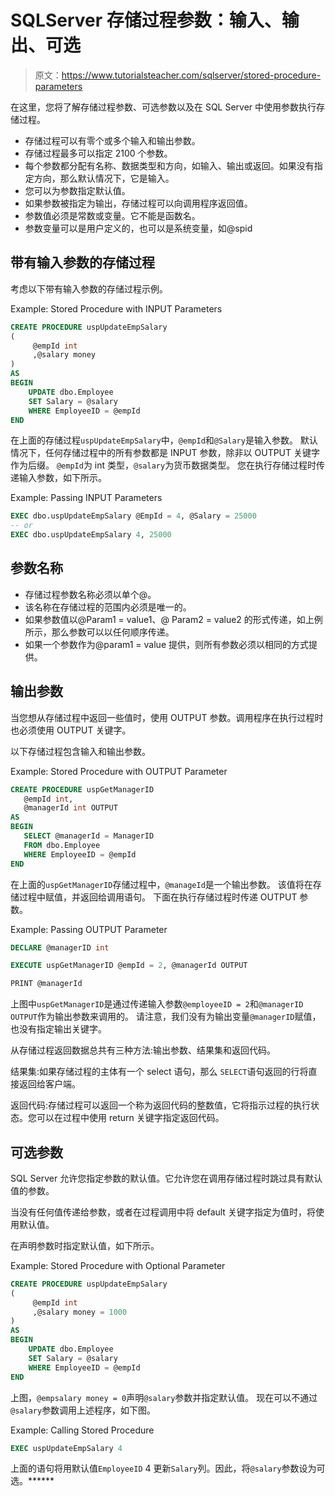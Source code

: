 # SQLServer 存储过程参数：输入、输出、可选

> 原文：<https://www.tutorialsteacher.com/sqlserver/stored-procedure-parameters>

在这里，您将了解存储过程参数、可选参数以及在 SQL Server 中使用参数执行存储过程。

*   存储过程可以有零个或多个输入和输出参数。
*   存储过程最多可以指定 2100 个参数。
*   每个参数都分配有名称、数据类型和方向，如输入、输出或返回。如果没有指定方向，那么默认情况下，它是输入。
*   您可以为参数指定默认值。
*   如果参数被指定为输出，存储过程可以向调用程序返回值。
*   参数值必须是常数或变量。它不能是函数名。
*   参数变量可以是用户定义的，也可以是系统变量，如@spid

## 带有输入参数的存储过程

考虑以下带有输入参数的存储过程示例。

Example: Stored Procedure with INPUT Parameters 

```sql
CREATE PROCEDURE uspUpdateEmpSalary
(
     @empId int
     ,@salary money
)
AS
BEGIN
    UPDATE dbo.Employee
    SET Salary = @salary
    WHERE EmployeeID = @empId
END 
```

在上面的存储过程`uspUpdateEmpSalary`中，`@empId`和`@Salary`是输入参数。 默认情况下，任何存储过程中的所有参数都是 INPUT 参数，除非以 OUTPUT 关键字作为后缀。 `@empId`为 int 类型，`@salary`为货币数据类型。 您在执行存储过程时传递输入参数，如下所示。

Example: Passing INPUT Parameters 

```sql
EXEC dbo.uspUpdateEmpSalary @EmpId = 4, @Salary = 25000
-- or
EXEC dbo.uspUpdateEmpSalary 4, 25000 
```

## 参数名称

*   存储过程参数名称必须以单个@。
*   该名称在存储过程的范围内必须是唯一的。
*   如果参数值以@Param1 = value1、@ Param2 = value2 的形式传递，如上例所示，那么参数可以以任何顺序传递。
*   如果一个参数作为@param1 = value 提供，则所有参数必须以相同的方式提供。

## 输出参数

当您想从存储过程中返回一些值时，使用 OUTPUT 参数。调用程序在执行过程时也必须使用 OUTPUT 关键字。

以下存储过程包含输入和输出参数。

Example: Stored Procedure with OUTPUT Parameter 

```sql
CREATE PROCEDURE uspGetManagerID  
   @empId int,  
   @managerId int OUTPUT  
AS  
BEGIN  
   SELECT @managerId = ManagerID
   FROM dbo.Employee
   WHERE EmployeeID = @empId  
END 
```

在上面的`uspGetManagerID`存储过程中，`@manageId`是一个输出参数。 该值将在存储过程中赋值，并返回给调用语句。 下面在执行存储过程时传递 OUTPUT 参数。

Example: Passing OUTPUT Parameter 

```sql
DECLARE @managerID int

EXECUTE uspGetManagerID @empId = 2, @managerId OUTPUT

PRINT @managerId 
```

上图中`uspGetManagerID`是通过传递输入参数`@employeeID = 2`和`@managerID OUTPUT`作为输出参数来调用的。 请注意，我们没有为输出变量`@managerID`赋值，也没有指定输出关键字。

从存储过程返回数据总共有三种方法:输出参数、结果集和返回代码。

结果集:如果存储过程的主体有一个 select 语句，那么 `SELECT`语句返回的行将直接返回给客户端。

返回代码:存储过程可以返回一个称为返回代码的整数值，它将指示过程的执行状态。您可以在过程中使用 return 关键字指定返回代码。

## 可选参数

SQL Server 允许您指定参数的默认值。它允许您在调用存储过程时跳过具有默认值的参数。

当没有任何值传递给参数，或者在过程调用中将 default 关键字指定为值时，将使用默认值。

在声明参数时指定默认值，如下所示。

Example: Stored Procedure with Optional Parameter 

```sql
CREATE PROCEDURE uspUpdateEmpSalary
(
     @empId int
     ,@salary money = 1000
)
AS
BEGIN
    UPDATE dbo.Employee
    SET Salary = @salary
    WHERE EmployeeID = @empId
END 
```

上图，`@empsalary money = 0`声明`@salary`参数并指定默认值。 现在可以不通过`@salary`参数调用上述程序，如下图。

Example: Calling Stored Procedure 

```sql
EXEC uspUpdateEmpSalary 4 
```

上面的语句将用默认值`EmployeeID` 4 更新`Salary`列。因此，将`@salary`参数设为可选。******